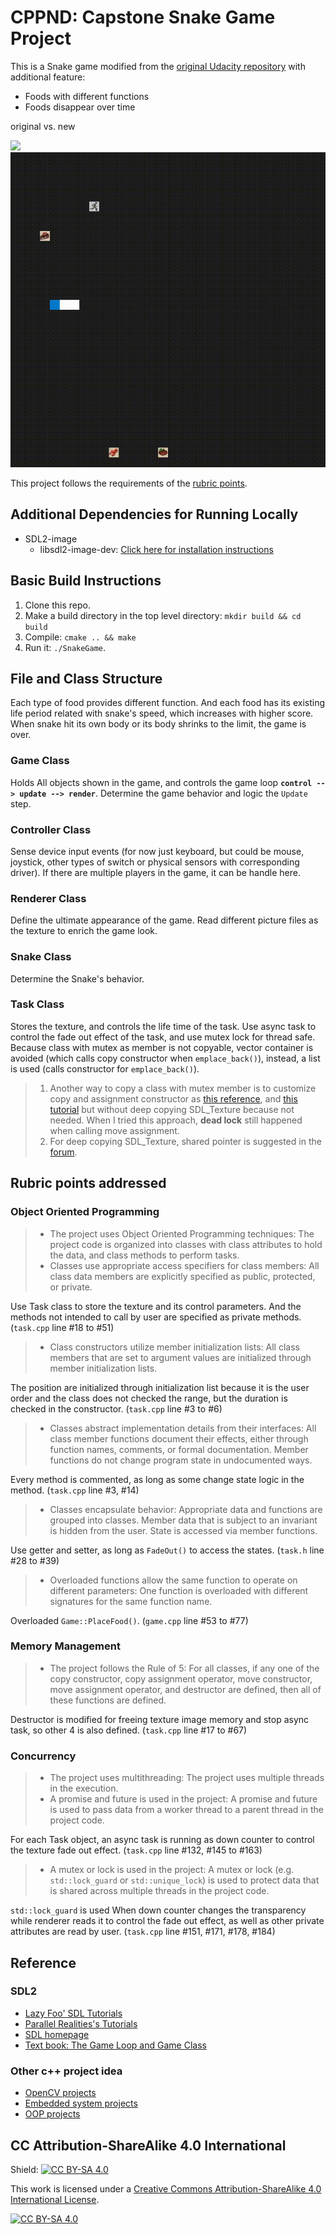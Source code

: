 # CPPND: Capstone Snake Game Project
This is a Snake game modified from the [original Udacity repository](https://github.com/udacity/CppND-Capstone-Snake-Game) with additional feature:
* Foods with different functions
* Foods disappear over time

original vs. new

<img src="snake_game.gif"/>
<img src="snake_game-2022-03-16.gif"/>

This project follows the requirements of the [rubric points](https://review.udacity.com/#!/rubrics/2533/view).
## Additional Dependencies for Running Locally
* SDL2-image
  * libsdl2-image-dev: [Click here for installation instructions](https://lazyfoo.net/tutorials/SDL/06_extension_libraries_and_loading_other_image_formats/index.php)
## Basic Build Instructions
1. Clone this repo.
2. Make a build directory in the top level directory: `mkdir build && cd build`
3. Compile: `cmake .. && make`
4. Run it: `./SnakeGame`.
## File and Class Structure
Each type of food provides different function. And each food has its existing life period related with snake's speed, which increases with higher score. When snake hit its own body or its body shrinks to the limit, the game is over.
### Game Class
Holds All objects shown in the game, and controls the game loop **`control --> update --> render`**.
Determine the game behavior and logic the `Update` step. 
### Controller Class
Sense device input events (for now just keyboard, but could be mouse, joystick, other types of switch or physical sensors with corresponding driver). If there are multiple players in the game, it can be handle here.
### Renderer Class
Define the ultimate appearance of the game. Read different picture files as the texture to enrich the game look.
### Snake Class
Determine the Snake's behavior.
### Task Class 
Stores the texture, and controls the life time of the task. Use async task to control the fade out effect of the task, and use mutex lock for thread safe. Because class with mutex as member is not copyable, vector container is avoided (which calls copy constructor when `emplace_back()`), instead, a list is used (calls constructor for `emplace_back()`).
> 1. Another way to copy a class with mutex member is to customize copy and assignment constructor as [this reference](https://stackoverflow.com/questions/49500419/how-to-use-a-mutex-as-a-member-variable-without-copy-constructor-of-simple-enc), and [this tutorial](https://chenlen.com/tag/thread-safe-copy-constructor/) but without deep copying SDL_Texture because not needed. When I tried this approach, **dead lock** still happened when calling move assignment.
> 2. For deep copying SDL_Texture, shared pointer is suggested in the [forum](http://forums.libsdl.org/viewtopic.php?p=42950).

## Rubric points addressed
### Object Oriented Programming
> * The project uses Object Oriented Programming techniques: The project code is organized into classes with class attributes to hold the data, and class methods to perform tasks.
> * Classes use appropriate access specifiers for class members: All class data members are explicitly specified as public, protected, or private.

Use Task class to store the texture and its control parameters. And the methods not intended to call by user are specified as private methods. (`task.cpp` line #18 to #51)  
> * Class constructors utilize member initialization lists: All class members that are set to argument values are initialized through member initialization lists.

The position are initialized through initialization list because it is the user order and the class does not checked the range, but the duration is checked in the constructor. (`task.cpp` line #3 to #6)

> * Classes abstract implementation details from their interfaces: All class member functions document their effects, either through function names, comments, or formal documentation. Member functions do not change program state in undocumented ways.

Every method is commented, as long as some change state logic in the method. (`task.cpp` line #3, #14)

> * Classes encapsulate behavior: Appropriate data and functions are grouped into classes. Member data that is subject to an invariant is hidden from the user. State is accessed via member functions.

Use getter and setter, as long as `FadeOut()` to access the states. (`task.h` line #28 to #39)

> * Overloaded functions allow the same function to operate on different parameters: One function is overloaded with different signatures for the same function name.

Overloaded `Game::PlaceFood()`. (`game.cpp` line #53 to #77)
### Memory Management
> * The project follows the Rule of 5: For all classes, if any one of the copy constructor, copy assignment operator, move constructor, move assignment operator, and destructor are defined, then all of these functions are defined.

Destructor is modified for freeing texture image memory and stop async task, so other 4 is also defined. (`task.cpp` line #17 to #67)
### Concurrency
> * The project uses multithreading: The project uses multiple threads in the execution.
> * A promise and future is used in the project: A promise and future is used to pass data from a worker thread to a parent thread in the project code.

For each Task object, an async task is running as down counter to control the texture fade out effect. (`task.cpp` line #132, #145 to #163)

> * A mutex or lock is used in the project: A mutex or lock (e.g. `std::lock_guard` or `std::unique_lock`) is used to protect data that is shared across multiple threads in the project code.

`std::lock_guard` is used When down counter changes the transparency while renderer reads it to control the fade out effect, as well as other private attributes are read by user. (`task.cpp` line #151, #171, #178, #184)
## Reference
### SDL2
* [Lazy Foo' SDL Tutorials](https://lazyfoo.net/tutorials/SDL/index.php)
* [Parallel Realities's Tutorials](https://www.parallelrealities.co.uk/tutorials/#shooter)
* [SDL homepage](https://www.libsdl.org/)
* [Text book: The Game Loop and Game Class](https://www.informit.com/articles/article.aspx?p=2928180&seqNum=4)
### Other c++ project idea
* [OpenCV projects](https://learnopencv.com/deep-learning-based-object-detection-using-yolov3-with-opencv-python-c)
* [Embedded system projects](https://1000projects.org/projects/embeddedsystemprojects)
* [OOP projects](https://www.codewithc.com/tag/cpp-mini-projects/)

## CC Attribution-ShareAlike 4.0 International


Shield: [![CC BY-SA 4.0][cc-by-sa-shield]][cc-by-sa]

This work is licensed under a
[Creative Commons Attribution-ShareAlike 4.0 International License][cc-by-sa].

[![CC BY-SA 4.0][cc-by-sa-image]][cc-by-sa]

[cc-by-sa]: http://creativecommons.org/licenses/by-sa/4.0/
[cc-by-sa-image]: https://licensebuttons.net/l/by-sa/4.0/88x31.png
[cc-by-sa-shield]: https://img.shields.io/badge/License-CC%20BY--SA%204.0-lightgrey.svg

